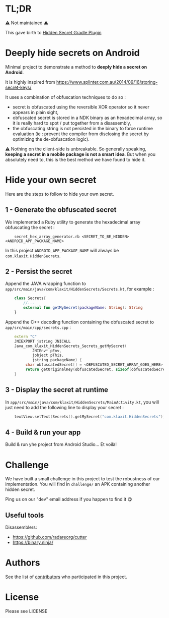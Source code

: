 # TL;DR

⚠️ Not maintained ⚠️ 

This gave birth to [Hidden Secret Gradle Plugin](https://github.com/klaxit/hidden-secrets-gradle-plugin)

# Deeply hide secrets on Android

Minimal project to demonstrate a method to **deeply hide a secret on Android**.

It is highly inspired from https://www.splinter.com.au/2014/09/16/storing-secret-keys/

It uses a combination of obfuscation techniques to do so :
- secret is obfuscated using the reversible XOR operator so it never appears in plain sight,
- obfuscated secret is stored in a NDK binary as an hexadecimal array, so it is really hard to spot / put together from a disassembly,
- the obfuscating string is not persisted in the binary to force runtime evaluation (ie : prevent the compiler from disclosing the secret by optimizing the de-obfuscation logic).

⚠️ Nothing on the client-side is unbreakable. So generally speaking, **keeping a secret in a mobile package is not a smart idea**. But when you absolutely need to, this is the best method we have found to hide it.

# Hide your own secret

Here are the steps to follow to hide your own secret.

## 1 - Generate the obfuscated secret

We implemented a Ruby utility to generate the hexadecimal array obfuscating the secret :

```shell
    secret_hex_array_generator.rb <SECRET_TO_BE_HIDDEN> <ANDROID_APP_PACKAGE_NAME>
```

In this project `ANDROID_APP_PACKAGE_NAME` will always be `com.klaxit.HiddenSecrets`.

## 2 - Persist the secret

Append the JAVA wrapping function to `app/src/main/java/com/klaxit/HiddenSecrets/Secrets.kt`, for example :

```kotlin
    class Secrets{
        //...
        external fun getMySecret(packageName: String): String
    }
```

Append the C++ decoding function containing the obfuscated secret to `app/src/main/cpp/secrets.cpp` :

```cpp
    extern "C"
    JNIEXPORT jstring JNICALL
    Java_com_klaxit_HiddenSecrets_Secrets_getMySecret(
            JNIEnv* pEnv,
            jobject pThis,
            jstring packageName) {
         char obfuscatedSecret[] = <OBFUSCATED_SECRET_ARRAY_GOES_HERE> ;
         return getOriginalKey(obfuscatedSecret, sizeof(obfuscatedSecret), packageName, pEnv);
    }
```

## 3 - Display the secret at runtime

In `app/src/main/java/com/klaxit/HiddenSecrets/MainActivity.kt`, you will just need to add the following line to
display your secret :

```kotlin
    textView.setText(Secrets().getMySecret("com.klaxit.HiddenSecrets"))
```

## 4 - Build & run your app

Build & run yhe project from Android Studio... Et voilà!

# Challenge

We have built a small challenge in this project to test the robustness of our implementation. You will
find in `challenge/` an APK containing another hidden secret.

Ping us on our "dev" email address if you happen to find it 😋

## Useful tools

Disassemblers:
- https://github.com/radareorg/cutter
- https://binary.ninja/

# Authors

See the list of [contributors](https://github.com/klaxit/HiddenSecrets/contributors) who participated in this project.

# License

Please see LICENSE
